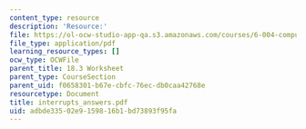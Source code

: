 ```yaml
---
content_type: resource
description: 'Resource:'
file: https://ol-ocw-studio-app-qa.s3.amazonaws.com/courses/6-004-computation-structures-spring-2017/adbde33502e9159816b1bd73893f95fa_interrupts_answers.pdf
file_type: application/pdf
learning_resource_types: []
ocw_type: OCWFile
parent_title: 18.3 Worksheet
parent_type: CourseSection
parent_uid: f0658301-b67e-cbfc-76ec-db0caa42768e
resourcetype: Document
title: interrupts_answers.pdf
uid: adbde335-02e9-1598-16b1-bd73893f95fa
---
```

